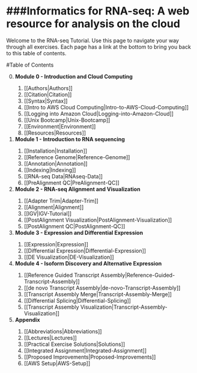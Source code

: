 ###Informatics for RNA-seq: A web resource for analysis on the cloud  
===================

Welcome to the RNA-seq Tutorial.  Use this page to navigate your way through all exercises. Each page has a link at the bottom to bring you back to this table of contents.

#Table of Contents
<ol start="0">
  <li><strong>Module 0 - Introduction and Cloud Computing</strong></li>
  <ol start="i">
    <li>[[Authors|Authors]]</li>
    <li>[[Citation|Citation]]</li>
    <li>[[Syntax|Syntax]]</li>
    <li>[[Intro to AWS Cloud Computing|Intro-to-AWS-Cloud-Computing]]</li>
    <li>[[Logging into Amazon Cloud|Logging-into-Amazon-Cloud]]</li>
    <li>[[Unix Bootcamp|Unix-Bootcamp]]</li>
    <li>[[Environment|Environment]]</li>
    <li>[[Resources|Resources]]</li>
  </ol>
  <li><strong>Module 1 - Introduction to RNA sequencing</strong></li>
  <ol start="i">
    <li>[[Installation|Installation]]</li>
    <li>[[Reference Genome|Reference-Genome]]</li>
    <li>[[Annotation|Annotation]]</li>
    <li>[[Indexing|Indexing]]</li>
    <li>[[RNA-seq Data|RNAseq-Data]]</li>
    <li>[[PreAlignment QC|PreAlignment-QC]]</li>
  </ol>
  <li><strong>Module 2 - RNA-seq Alignment and Visualization</strong></li>
  <ol start="i">
    <li>[[Adapter Trim|Adapter-Trim]]</li>
    <li>[[Alignment|Alignment]]</li>
    <li>[[IGV|IGV-Tutorial]]</li>
    <li>[[PostAlignment Visualization|PostAlignment-Visualization]]</li>
    <li>[[PostAlignment QC|PostAlignment-QC]]</li>
  </ol>
  <li><strong>Module 3 - Expression and Differential Expression</strong></li>
  <ol start="i">  
    <li>[[Expression|Expression]]</li>
    <li>[[Differential Expression|Differential-Expression]]</li>
    <li>[[DE Visualization|DE-Visualization]]</li>
  </ol>
  <li><strong>Module 4 - Isoform Discovery and Alternative Expression</strong></li>
  <ol start="i">  
    <li>[[Reference Guided Transcript Assembly|Reference-Guided-Transcript-Assembly]]</li>
    <li>[[de novo Transcript Assembly|de-novo-Transcript-Assembly]]</li>
    <li>[[Transcript Assembly Merge|Transcript-Assembly-Merge]]</li>
    <li>[[Differential Splicing|Differential-Splicing]]</li>
    <li>[[Transcript Assembly Visualization|Transcript-Assembly-Visualization]]</li>
  </ol>
  <li><strong>Appendix</strong></li>
  <ol start="i">  
    <li>[[Abbreviations|Abbreviations]]</li>
    <li>[[Lectures|Lectures]]</li>
    <li>[[Practical Exercise Solutions|Solutions]]</li>
    <li>[[Integrated Assignment|Integrated-Assignment]]</li>
    <li>[[Proposed Improvements|Proposed-Improvements]]</li>
    <li>[[AWS Setup|AWS-Setup]]</li>
  </ol>
</ol>
